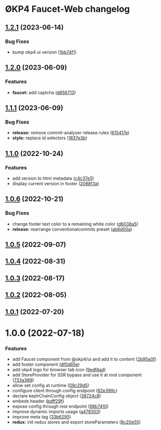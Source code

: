 # ØKP4 Faucet-Web changelog

## [1.2.1](https://github.com/okp4/faucet-web/compare/v1.2.0...v1.2.1) (2023-06-14)


### Bug Fixes

* bump okp4 ui version ([1bb74f1](https://github.com/okp4/faucet-web/commit/1bb74f113fc5450744f0f45d40859fddb99c2688))

## [1.2.0](https://github.com/okp4/faucet-web/compare/v1.1.1...v1.2.0) (2023-06-09)


### Features

* **faucet:** add captcha ([d856713](https://github.com/okp4/faucet-web/commit/d85671314ebed64f63be50b2ae670fabaf9f26c7))

## [1.1.1](https://github.com/okp4/faucet-web/compare/v1.1.0...v1.1.1) (2023-06-09)


### Bug Fixes

* **release:** remove commit-analyser release rules ([615417e](https://github.com/okp4/faucet-web/commit/615417ede1234d2aa06f7f9e9045acc0fa87eef8))
* **style:** replace id selectors ([1837e3b](https://github.com/okp4/faucet-web/commit/1837e3b91e524011ba24ed4d387292c34f24ffce))

## [1.1.0](https://github.com/okp4/faucet-web/compare/v1.0.6...v1.1.0) (2022-10-24)


### Features

* add version to html metadata ([c4c37e5](https://github.com/okp4/faucet-web/commit/c4c37e5edfd19b2da6c425707dad363cf79e8e3c))
* display current version in footer ([2088f3a](https://github.com/okp4/faucet-web/commit/2088f3a58ccbd61779bcc18dc3538729770c52d7))

## [1.0.6](https://github.com/okp4/faucet-web/compare/v1.0.5...v1.0.6) (2022-10-21)


### Bug Fixes

* change footer text color to a remaining white color ([d6038a5](https://github.com/okp4/faucet-web/commit/d6038a5f626f8470b4a9c3a03c81dbde272e3b95))
* **release:** rearrange conventionalcommits preset ([ab6d00a](https://github.com/okp4/faucet-web/commit/ab6d00a1022a52c5fa982ca724693463f93fb17f))

## [1.0.5](https://github.com/okp4/faucet-web/compare/v1.0.4...v1.0.5) (2022-09-07)

## [1.0.4](https://github.com/okp4/faucet-web/compare/v1.0.3...v1.0.4) (2022-08-31)

## [1.0.3](https://github.com/okp4/faucet-web/compare/v1.0.2...v1.0.3) (2022-08-17)

## [1.0.2](https://github.com/okp4/faucet-web/compare/v1.0.1...v1.0.2) (2022-08-05)

## [1.0.1](https://github.com/okp4/faucet-web/compare/v1.0.0...v1.0.1) (2022-07-20)

# 1.0.0 (2022-07-18)


### Features

* add Faucet component from @okp4/ui and add it to content ([2b95a0f](https://github.com/okp4/faucet-web/commit/2b95a0fc082dfa32f51fc02e0479953ff960445a))
* add footer component ([df0d65e](https://github.com/okp4/faucet-web/commit/df0d65e4f1ca9bc98414930bfd7e5c82b9fef76f))
* add okp4 logo for browser tab icon ([9edf4ad](https://github.com/okp4/faucet-web/commit/9edf4adb25115c10ef2f32f43f61d0c0decf3d63))
* add StoreProvider for SSR bypass and use it at root component ([733a389](https://github.com/okp4/faucet-web/commit/733a38926dbd4e135b5c3112628aa3227b6ca9bf))
* allow set config at runtime ([09c29d5](https://github.com/okp4/faucet-web/commit/09c29d5542cbc0d17e27e485813e4a1bea973392))
* configure client through config endpoint ([82e399c](https://github.com/okp4/faucet-web/commit/82e399cd4da505ff64fa30c78b70977fbc517cf3))
* declare keplrChainConfig object ([38724c8](https://github.com/okp4/faucet-web/commit/38724c8c4d2ec84a2a53621c68a4fb87beab0504))
* embeds header ([bdff29f](https://github.com/okp4/faucet-web/commit/bdff29fbe74ab0699039db00d3d7a7e158732459))
* expose config through rest endpoint ([98b7410](https://github.com/okp4/faucet-web/commit/98b74104aaef20522641da6586dd89208e30f68f))
* improve dynamic imports usage ([a478303](https://github.com/okp4/faucet-web/commit/a4783032d33971da5fb38975445b56665511d7e3))
* improve meta tag ([33b6295](https://github.com/okp4/faucet-web/commit/33b6295d3ef92e66d2c553ac5b0cbe822c3efce5))
* **redux:** init redux stores and export storeParameters ([8c20e55](https://github.com/okp4/faucet-web/commit/8c20e55f96ca94736faaa1023b94abba7a36a1ae))
